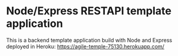 # Node/Express RESTAPI template application
This is a backend template application build with Node and Express
deployed in Heroku: https://agile-temple-75130.herokuapp.com/
